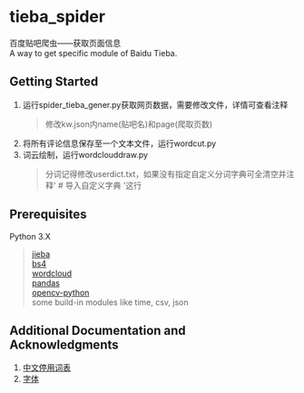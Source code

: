 # tieba_spider

百度贴吧爬虫——获取页面信息<br>
A way to get specific module of Baidu Tieba.<br>

## Getting Started

1. 运行spider_tieba_gener.py获取网页数据，需要修改文件，详情可查看注释<br>
    > 修改kw.json内name(贴吧名)和page(爬取页数)
2. 将所有评论信息保存至一个文本文件，运行wordcut.py<br>
3. 词云绘制，运行wordclouddraw.py<br>
    > 分词记得修改userdict.txt，如果没有指定自定义分词字典可全清空并注释' # 导入自定义字典 '这行

## Prerequisites

Python 3.X

> [jieba](https://pypi.org/project/jieba/)<br>
> [bs4](https://beautiful-soup-4.readthedocs.io/en/latest/)<br>
> [wordcloud](https://pypi.org/project/wordcloud/)<br>
> [pandas](https://pandas.pydata.org/)<br>
> [opencv-python](https://docs.opencv.org/4.x/d6/d00/tutorial_py_root.html)<br>
> some build-in modules like time, csv, json<br>


## Additional Documentation and Acknowledgments
1. [中文停用词表](https://github.com/goto456/stopwords)<br>
2. [字体](https://www.100font.com/thread-562.htm)<br>
